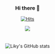 

<div align="center">
  
### Hi there 👋
  
[![Hits](https://hits.seeyoufarm.com/api/count/incr/badge.svg?url=https%3A%2F%2Fgithub.com%2FLiky98&count_bg=%2379C83D&title_bg=%23555555&icon=&icon_color=%23E7E7E7&title=hits&edge_flat=false)](https://hits.seeyoufarm.com)
  

<a href="https://forbetterdays.tistory.com/">
    <img 
        src="http://img.shields.io/badge/-For%20Better%20Days-655ced?style=flat&logo=tistory&link=https://forbetterdays.tistory.com/"
        style="height : auto; margin-left : 10px; margin-right : 10px;"/>
</a> 
  
#
  
![Liky's GitHub stats](https://github-readme-stats.vercel.app/api?username=Liky98&show_icons=true&theme=dracula)


<!--![Top Langs](https://github-readme-stats.vercel.app/api/top-langs/?username=Liky98&layout=compact&theme=dracula) -->

</div>
<!--
**Liky98/Liky98** is a ✨ _special_ ✨ repository because its `README.md` (this file) appears on your GitHub profile.




Here are some ideas to get you started:

- 🔭 I’m currently working on ...
- 🌱 I’m currently learning ...
- 👯 I’m looking to collaborate on ...
- 🤔 I’m looking for help with ...
- 💬 Ask me about ...
- 📫 How to reach me: ...
- 😄 Pronouns: ...
- ⚡ Fun fact: ...
-->
